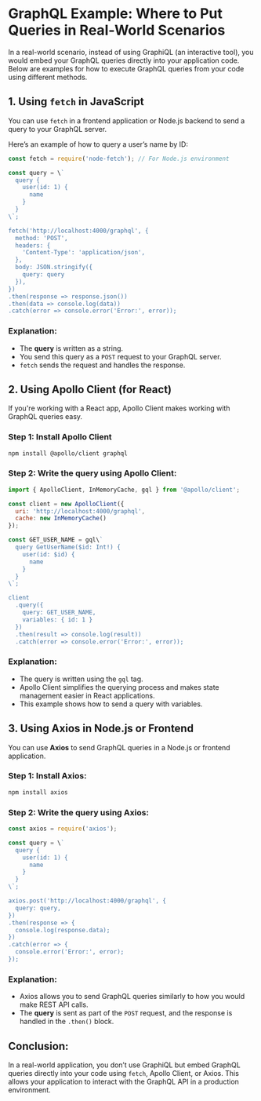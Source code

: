 
# GraphQL Example: Where to Put Queries in Real-World Scenarios

In a real-world scenario, instead of using GraphiQL (an interactive tool), you would embed your GraphQL queries directly into your application code. Below are examples for how to execute GraphQL queries from your code using different methods.

## 1. Using `fetch` in JavaScript

You can use `fetch` in a frontend application or Node.js backend to send a query to your GraphQL server.

Here’s an example of how to query a user’s name by ID:

```javascript
const fetch = require('node-fetch'); // For Node.js environment

const query = \`
  query {
    user(id: 1) {
      name
    }
  }
\`;

fetch('http://localhost:4000/graphql', {
  method: 'POST',
  headers: {
    'Content-Type': 'application/json',
  },
  body: JSON.stringify({
    query: query
  }),
})
.then(response => response.json())
.then(data => console.log(data))
.catch(error => console.error('Error:', error));
```

### Explanation:
- The **query** is written as a string.
- You send this query as a `POST` request to your GraphQL server.
- `fetch` sends the request and handles the response.

## 2. Using Apollo Client (for React)

If you're working with a React app, Apollo Client makes working with GraphQL queries easy.

### Step 1: Install Apollo Client
```bash
npm install @apollo/client graphql
```

### Step 2: Write the query using Apollo Client:

```javascript
import { ApolloClient, InMemoryCache, gql } from '@apollo/client';

const client = new ApolloClient({
  uri: 'http://localhost:4000/graphql',
  cache: new InMemoryCache()
});

const GET_USER_NAME = gql\`
  query GetUserName($id: Int!) {
    user(id: $id) {
      name
    }
  }
\`;

client
  .query({
    query: GET_USER_NAME,
    variables: { id: 1 }
  })
  .then(result => console.log(result))
  .catch(error => console.error('Error:', error));
```

### Explanation:
- The query is written using the `gql` tag.
- Apollo Client simplifies the querying process and makes state management easier in React applications.
- This example shows how to send a query with variables.

## 3. Using Axios in Node.js or Frontend

You can use **Axios** to send GraphQL queries in a Node.js or frontend application.

### Step 1: Install Axios:
```bash
npm install axios
```

### Step 2: Write the query using Axios:

```javascript
const axios = require('axios');

const query = \`
  query {
    user(id: 1) {
      name
    }
  }
\`;

axios.post('http://localhost:4000/graphql', {
  query: query,
})
.then(response => {
  console.log(response.data);
})
.catch(error => {
  console.error('Error:', error);
});
```

### Explanation:
- Axios allows you to send GraphQL queries similarly to how you would make REST API calls.
- The **query** is sent as part of the `POST` request, and the response is handled in the `.then()` block.

## Conclusion:
In a real-world application, you don’t use GraphiQL but embed GraphQL queries directly into your code using `fetch`, Apollo Client, or Axios. This allows your application to interact with the GraphQL API in a production environment.
